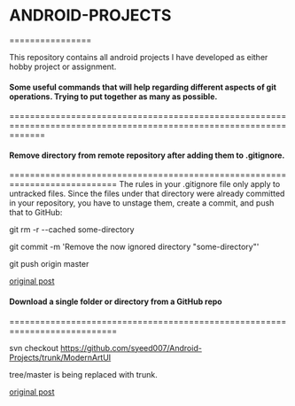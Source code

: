 # ANDROID-PROJECTS
================

This repository contains all android projects I have developed as either hobby project or assignment.





#### Some useful commands that will help regarding different aspects of git operations. Trying to put together as many as possible.
===================================================================================================================


#### Remove directory from remote repository after adding them to .gitignore.
===========================================================================
The rules in your .gitignore file only apply to untracked files. Since the files under that directory were already committed in your repository, you have to unstage them, create a commit, and push that to GitHub:

git rm -r --cached some-directory

git commit -m 'Remove the now ignored directory "some-directory"'

git push origin master

[original post](http://stackoverflow.com/questions/7927230/remove-directory-from-remote-repository-after-adding-them-to-gitignore)


#### Download a single folder or directory from a GitHub repo
===========================================================================

svn checkout https://github.com/syeed007/Android-Projects/trunk/ModernArtUI

tree/master is being replaced with trunk.

[original post](http://stackoverflow.com/questions/7106012/download-a-single-folder-or-directory-from-a-github-repo/18194523#18194523)




